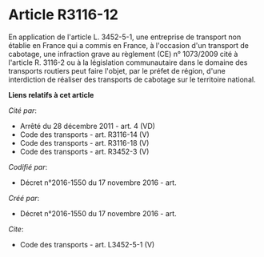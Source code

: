 # Article R3116-12

En application de l'article L. 3452-5-1, une entreprise de transport non établie en France qui a commis en France, à
l'occasion d'un transport de cabotage, une infraction grave au règlement (CE) n° 1073/2009 cité à l'article R. 3116-2 ou à la
législation communautaire dans le domaine des transports routiers peut faire l'objet, par le préfet de région, d'une
interdiction de réaliser des transports de cabotage sur le territoire national.

**Liens relatifs à cet article**

_Cité par_:

  - Arrêté du 28 décembre 2011 - art. 4 (VD)
  - Code des transports - art. R3116-14 (V)
  - Code des transports - art. R3116-18 (V)
  - Code des transports - art. R3452-3 (V)

_Codifié par_:

  - Décret n°2016-1550 du 17 novembre 2016 - art.

_Créé par_:

  - Décret n°2016-1550 du 17 novembre 2016 - art.

_Cite_:

  - Code des transports - art. L3452-5-1 (V)

